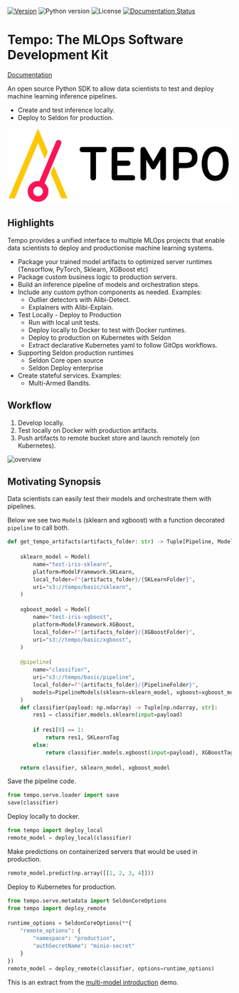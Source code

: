 
[![Version](https://badge.fury.io/py/mlops-tempo.svg)](https://badge.fury.io/py/mlops-tempo)
![Python version](https://img.shields.io/badge/Python-3.5—3.8-blue.svg)
![License](https://img.shields.io/badge/License-Apache-black.svg)
[![Documentation Status](https://readthedocs.org/projects/tempo/badge/?version=latest)](https://tempo.readthedocs.io/en/latest/)

# Tempo: The MLOps Software Development Kit

[Documentation](https://tempo.readthedocs.io/en/latest/)

An open source Python SDK to allow data scientists to test and deploy machine learning inference pipelines.

 * Create and test inference locally.
 * Deploy to Seldon for production.


![](https://raw.githubusercontent.com/SeldonIO/tempo/master/docs/assets/tempo-logo.jpg)

## Highlights

Tempo provides a unified interface to multiple MLOps projects that enable data scientists to deploy and productionise machine learning systems.


 * Package your trained model artifacts to optimized server runtimes (Tensorflow, PyTorch, Sklearn, XGBoost etc)
 * Package custom business logic to production servers.
 * Build an inference pipeline of models and orchestration steps.
 * Include any custom python components as needed. Examples:
     * Outlier detectors with Alibi-Detect.
     * Explainers with Alibi-Explain.
 * Test Locally - Deploy to Production
     * Run with local unit tests.
     * Deploy locally to Docker to test with Docker runtimes.
     * Deploy to production on Kubernetes with Seldon
     * Extract declarative Kubernetes yaml to follow GitOps workflows.
 * Supporting Seldon production runtimes
     * Seldon Core open source
     * Seldon Deploy enterprise
 * Create stateful services. Examples:
    * Multi-Armed Bandits.

## Workflow

1. Develop locally.
2. Test locally on Docker with production artifacts.
3. Push artifacts to remote bucket store and launch remotely (on Kubernetes).

![overview](https://raw.githubusercontent.com/SeldonIO/tempo/master/docs/assets/tempo-overview.png)

## Motivating Synopsis

Data scientists can easily test their models and orchestrate them with pipelines.

Below we see two `Model`s (sklearn and xgboost) with a function decorated `pipeline` to call both.


```python
def get_tempo_artifacts(artifacts_folder: str) -> Tuple[Pipeline, Model, Model]:

    sklearn_model = Model(
        name="test-iris-sklearn",
        platform=ModelFramework.SKLearn,
        local_folder=f"{artifacts_folder}/{SKLearnFolder}",
        uri="s3://tempo/basic/sklearn",
    )

    xgboost_model = Model(
        name="test-iris-xgboost",
        platform=ModelFramework.XGBoost,
        local_folder=f"{artifacts_folder}/{XGBoostFolder}",
        uri="s3://tempo/basic/xgboost",
    )

    @pipeline(
        name="classifier",
        uri="s3://tempo/basic/pipeline",
        local_folder=f"{artifacts_folder}/{PipelineFolder}",
        models=PipelineModels(sklearn=sklearn_model, xgboost=xgboost_model),
    )
    def classifier(payload: np.ndarray) -> Tuple[np.ndarray, str]:
        res1 = classifier.models.sklearn(input=payload)

        if res1[0] == 1:
            return res1, SKLearnTag
        else:
            return classifier.models.xgboost(input=payload), XGBoostTag

    return classifier, sklearn_model, xgboost_model

```

Save the pipeline code.

```python
from tempo.serve.loader import save
save(classifier)
```

Deploy locally to docker.

```python
from tempo import deploy_local
remote_model = deploy_local(classifier)
```

Make predictions on containerized servers that would be used in production.

```python
remote_model.predict(np.array([[1, 2, 3, 4]]))
```

Deploy to Kubernetes for production.

```python
from tempo.serve.metadata import SeldonCoreOptions
from tempo import deploy_remote

runtime_options = SeldonCoreOptions(**{
    "remote_options": {
        "namespace": "production",
        "authSecretName": "minio-secret"
    }
})	
remote_model = deploy_remote(classifier, options=runtime_options)
```

This is an extract from the [multi-model introduction](https://tempo.readthedocs.io/en/latest/examples/multi-model/README.html) demo.
